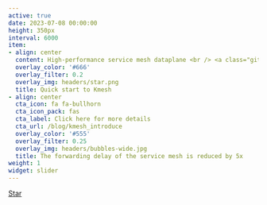 ```yaml
---
active: true
date: 2023-07-08 00:00:00
height: 350px
interval: 6000
item:
- align: center
  content: High-performance service mesh dataplane <br /> <a class="github-button" href="https://github.com/kmesh-net/kmesh" data-icon="octicon-star" data-size="large" data-show-count="true" aria-label="Star this on GitHub">Star</a><script async defer src="https://buttons.github.io/buttons.js"></script>
  overlay_color: '#666'
  overlay_filter: 0.2
  overlay_img: headers/star.png
  title: Quick start to Kmesh
- align: center
  cta_icon: fa fa-bullhorn
  cta_icon_pack: fas
  cta_label: Click here for more details
  cta_url: /blog/kmesh_introduce
  overlay_color: '#555'
  overlay_filter: 0.25
  overlay_img: headers/bubbles-wide.jpg
  title: The forwarding delay of the service mesh is reduced by 5x
weight: 1
widget: slider
---
```

<div class="mt-3">
  <a class="github-button" href="https://github.com/nlgwcy/hello-world" data-icon="octicon-star" data-size="large" data-show-count="true" aria-label="Star this on GitHub">Star</a>
</div>
<script async defer src="https://buttons.github.io/buttons.js"></script>
